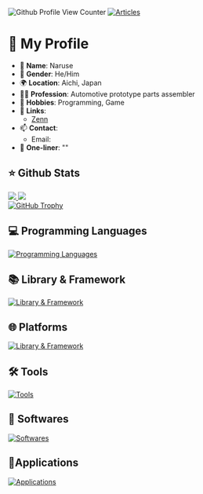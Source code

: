 ![Github Profile View Counter](https://komarev.com/ghpvc/?username=naruse-87ceeb&abbreviated=true)
[![Articles](https://badgen.org/img/zenn/saitogo/articles?style=plastic)](https://zenn.dev/hrt87ceeb)

# 👋 My Profile

- 👤 **Name**: Naruse
- 👨 **Gender**: He/Him
- 🌍 **Location**: Aichi, Japan
- 👩‍💻 **Profession**: Automotive prototype parts assembler
- 🎨 **Hobbies**: Programming, Game 
- 🔗 **Links**:
  - [Zenn](https://zenn.dev/hrt87ceeb)
- 📫 **Contact**:
  - Email: 
- 💬 **One-liner**: ""

## ⭐ Github Stats

<div>
  <a href="https://github.com/anuraghazra/github-readme-stats">
    <img src="https://github-readme-stats.vercel.app/api?username=naruse-87ceeb&count_private=true&show_icons=true&hide_title=true" />
  </a>
  <a href="https://github.com/anuraghazra/github-readme-stats">
    <img src="https://github-readme-stats.vercel.app/api/top-langs/?username=naruse-87ceeb&layout=compact" />
  </a>
</div>

<a href="https://github.com/ryo-ma/github-profile-trophy">
  <img src="https://github-profile-trophy.vercel.app/?username=naruse-87ceeb&theme=flat&margin-w=15&margin-h=15" alt="GitHub Trophy">
</a>


## 💻 Programming Languages

[![Programming Languages](https://skillicons.dev/icons?perline=8&i=html,css,js,ts,php,java,py,cs,go)](https://skillicons.dev)

## 📚 Library & Framework

[![Library & Framework](https://skillicons.dev/icons?perline=8&i=react,nextjs,vue,nuxtjs,vuetify,astro,svelte,jquery,electron,pug,sass,bootstrap,tailwind,laravel)](https://skillicons.dev)

## 🌐 Platforms

[![Library & Framework](https://skillicons.dev/icons?perline=8&i=gcp,firebase,nodejs,github)](https://skillicons.dev)

## 🛠️ Tools

[![Tools](https://skillicons.dev/icons?perline=8&i=npm,pnpm,bun,webpack,vite,git,githubactions,regex)](https://skillicons.dev)

## 💾 Softwares

[![Softwares](https://skillicons.dev/icons?perline=8&i=windows,linux,ubuntu,docker,mysql)](https://skillicons.dev)

## 📱Applications

[![Applications](https://skillicons.dev/icons?perline=8&i=androidstudio,idea,vscode,discord,postman,wordpress)](https://skillicons.dev)

